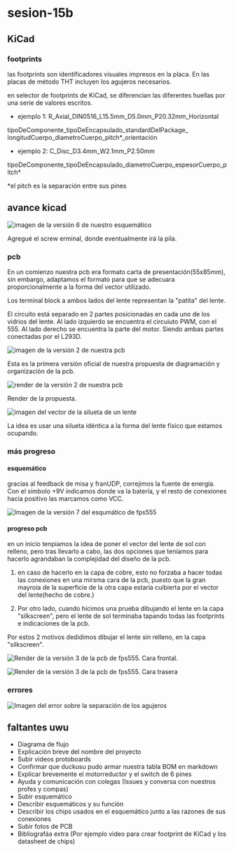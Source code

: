 # sesion-15b

## KiCad

### footprints

las footprints son identificadores visuales impresos en la placa. En las placas de método THT incluyen los agujeros necesarios. 

en selector de footprints de KiCad, se diferencian las diferentes huellas por una serie de valores escritos.

- ejemplo 1: R_Axial_DIN0516_L15.5mm_D5.0mm_P20.32mm_Horizontal

tipoDeComponente_tipoDeEncapsulado_standardDelPackage_ longitudCuerpo_diametroCuerpo_pitch*_orientación

- ejemplo 2: C_Disc_D3.4mm_W2.1mm_P2.50mm

tipoDeComponente_tipoDeEncapsulado_diametroCuerpo_espesorCuerpo_pitch*

*el pitch es la separación entre sus pines


## avance kicad

![imagen de la versión 6 de nuestro esquemático](./archivos/fps555-sch-v6.png)

Agregué el screw erminal, donde eventualmente irá la pila. 

### pcb

En un comienzo nuestra pcb era formato carta de presentación(55x85mm), sin embargo, adaptamos el formato para que se adecuara proporcionalmente a la forma del vector utilizado.

Los terminal block a ambos lados del lente representan la "patita" del lente.

El circuito está separado en 2 partes posicionadas en cada uno de los vidrios del lente. Al lado izquierdo se encuentra el circuiuto PWM, con el 555. Al lado derecho se encuentra la parte del motor. Siendo ambas partes conectadas por el L293D.

![imagen de la versión 2 de nuestra pcb](./archivos/fps555-pcb-v2.png)

Esta es la primera versión oficial de nuestra propuesta de diagramación y organización de la pcb.

![render de la versión 2 de nuestra pcb](./archivos/fps555-render-v2.png)

Render de la propuesta.

![imagen del vector de la silueta de un lente](./archivos/lentes-vector.png)

La idea es usar una silueta idéntica a la forma del lente físico que estamos ocupando.

### más progreso 

#### esquemático

gracias al feedback  de misa y franUDP, correjimos la fuente de energía. Con el símbolo +9V indicamos donde va la batería, y el resto de conexiones hacia positivo las marcamos como VCC.

![Imagen de la versión 7 del esqumático de fps555](./archivos/fps555-sch-v7.png)

#### progreso pcb 

en un inicio tenpiamos la idea de poner el vector del lente de sol con relleno, pero tras llevarlo a cabo, las dos opciones que teníamos para hacerlo agrandaban la complejidad del diseño de la pcb.

1. en caso de hacerlo en la capa de cobre, esto no forzaba a hacer todas las conexiones en una mirsma cara de la pcb, puesto que la gran mayroía de la superficie de la otra capa estaría cuibierta por el vector del lente(hecho de cobre.)

2. Por otro lado, cuando hicimos una prueba dibujando el lente en la capa "silkscreen", pero el lente de sol terminaba tapando todas las footprints e indicaciones de la pcb.

Por estos 2 motivos dedidimos dibujar el lente sin relleno, en la capa "silkscreen".

![Render de la versión 3 de la pcb de fps555. Cara frontal.](./archivos/fps555-fRender-v3.png)

![Render de la versión 3 de la pcb de fps555. Cara trasera](./archivos/fps555-bRender-v3.png)

### errores

![Imagen del error sobre la separación de los agujeros](./archivos/fps555-pcb-error.png)


## faltantes uwu

- Diagrama de flujo
- Explicación breve del nombre del proyecto
- Subir videos protoboards
- Confirmar que duckusu pudo armar nuestra tabla BOM en markdown
- Explicar brevemente el motorreductor y el switch de 6 pines
- Ayuda y comunicación con colegas (Issues y conversa con nuestros profes y compas)
- Subir esquemático
- Describir esquemáticos y su función
- Describir los chips usados en el esquemático junto a las razones de sus conexiones
- Subir fotos de PCB
- Bibliografáa extra (Por ejemplo video para crear footprint de KiCad y los datasheet de chips)